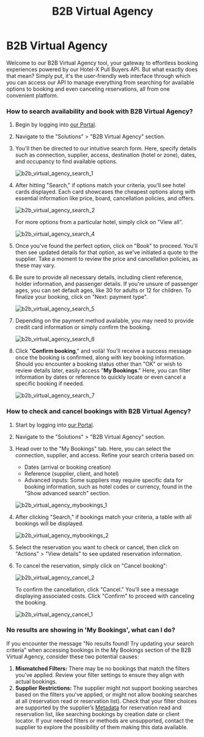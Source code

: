 ﻿---
sidebar_position: 6
title: B2B Virtual Agency
---

# B2B Virtual Agency

Welcome to our B2B Virtual Agency tool, your gateway to effortless booking experiences powered by our Hotel-X Pull Buyers API. But what exactly does that mean? Simply put, it's the user-friendly web interface through which you can access our API to manage everything from searching for available options to booking and even canceling reservations, all from one convenient platform.

### How to search availability and book with B2B Virtual Agency?

1. Begin by logging into [our Portal](https://www.travelgate.com/).

2. Navigate to the "Solutions" > "B2B Virtual Agency" section.

3. You'll then be directed to our intuitive search form. Here, specify details such as connection, supplier, access, destination (hotel or zone), dates, and occupancy to find available options.

	![b2b_virtual_agency_search_1](https://storage.travelgate.com/kbase/b2b_search_1.png)

4. After hitting "Search," if options match your criteria, you'll see hotel cards displayed. Each card showcases the cheapest options along with essential information like price, board, cancellation policies, and offers. 

	![b2b_virtual_agency_search_2](https://storage.travelgate.com/kbase/b2b_search_2.png)

	For more options from a particular hotel, simply click on "View all".

	![b2b_virtual_agency_search_4](https://storage.travelgate.com/kbase/b2b_search_4.png)

5. Once you've found the perfect option, click on "Book" to proceed. You'll then see updated details for that option, as we've initiated a quote to the supplier. Take a moment to review the price and cancellation policies, as these may vary. 


6. Be sure to provide all necessary details, including client reference, holder information, and passenger details. If you're unsure of passenger ages, you can set default ages, like 30 for adults or 12 for children. To finalize your booking, click on "Next: payment type". 

	![b2b_virtual_agency_search_5](https://storage.travelgate.com/kbase/b2b_search_5.png)

7. Depending on the payment method available, you may need to provide credit card information or simply confirm the booking.

	![b2b_virtual_agency_search_6](https://storage.travelgate.com/kbase/b2b_search_6.png)


8. Click "**Confirm booking**," and voilà! You'll receive a success message once the booking is confirmed, along with key booking information. Should you encounter a booking status other than "OK" or wish to review details later, easily access "**My Bookings**." Here, you can filter information by dates or reference to quickly locate or even cancel a specific booking if needed.

	![b2b_virtual_agency_search_7](https://storage.travelgate.com/kbase/b2b_search_7.png)



### How to check and cancel bookings with B2B Virtual Agency?

1. Start by logging into [our Portal](https://www.travelgate.com/).

2. Navigate to the "Solutions" > "B2B Virtual Agency" section.

3. Head over to the "My Bookings" tab. Here, you can select the connection, supplier, and access. Refine your search criteria based on:
   * Dates (arrival or booking creation)
   * Reference (supplier, client, and hotel)
   * Advanced inputs: Some suppliers may require specific data for booking information, such as hotel codes or currency, found in the "Show advanced search" section.

   ![b2b_virtual_agency_mybookings_1](https://storage.travelgate.com/kbase/b2b_mybookings_1.png)

4. After clicking "Search," if bookings match your criteria, a table with all bookings will be displayed.

	![b2b_virtual_agency_mybookings_2](https://storage.travelgate.com/kbase/b2b_mybookings_2.png)

5. Select the reservation you want to check or cancel, then click on "Actions" > "View details" to see updated reservation information.

6.  To cancel the reservation, simply click on "Cancel booking":

	![b2b_virtual_agency_cancel_2](https://storage.travelgate.com/kbase/b2b_cancel_2.png)

	To confirm the cancellation, click "Cancel." You'll see a message displaying associated costs. Click "Confirm" to proceed with canceling the booking.

	![b2b_virtual_agency_cancel_1](https://storage.travelgate.com/kbase/b2b_cancel_1.png)


### No results are showing in 'My Bookings', what can I do?
If you encounter the message "No results found! Try updating your search criteria" when accessing bookings in the My Bookings section of the B2B Virtual Agency, consider these two potential causes:
1. **Mismatched Filters:** There may be no bookings that match the filters you've applied. Review your filter settings to ensure they align with actual bookings.
2. **Supplier Restrictions:** The supplier might not support booking searches based on the filters you’ve applied, or might not allow booking searches at all (reservation read or reservation list). Check that your filter choices are supported by the supplier’s [Metadata](/docs/apis/for-buyers/hotel-x-pull-buyers-api/content/metadata) for reservation read and reservation list, like searching bookings by creation date or client locator. If your needed filters or methods are unsupported, contact the supplier to explore the possibility of them making this data available.
